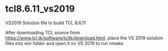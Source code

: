 # tcl8.6.11_vs2019
VS2019 Solution file to build TCL 8.6.11

After downloading TCL source from https://www.tcl.tk/software/tcltk/download.html, place the VS 2019 solution files into win folder and open it on VS 2019 to run nmake.

